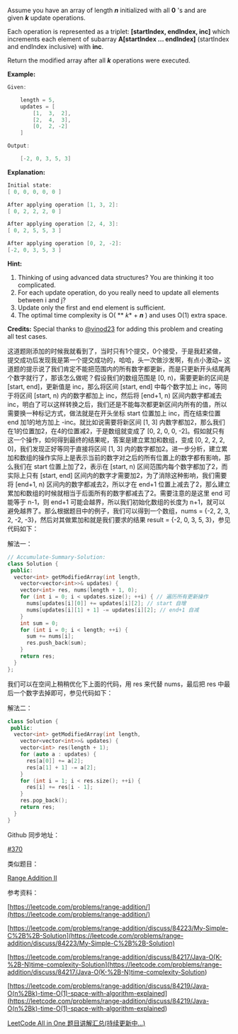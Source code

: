 Assume you have an array of length _**n**_ initialized with all **0** 's and are given _**k**_ update operations.

Each operation is represented as a triplet: **\[startIndex, endIndex, inc\]** which increments each element of subarray **A\[startIndex ... endIndex\]** (startIndex and endIndex inclusive) with **inc**.

Return the modified array after all _**k**_ operations were executed.

**Example:**

```cpp
Given:

    length = 5,
    updates = [
        [1,  3,  2],
        [2,  4,  3],
        [0,  2, -2]
    ]

Output:

    [-2, 0, 3, 5, 3]
```

**Explanation:**

```cpp
Initial state:
[ 0, 0, 0, 0, 0 ]

After applying operation [1, 3, 2]:
[ 0, 2, 2, 2, 0 ]

After applying operation [2, 4, 3]:
[ 0, 2, 5, 5, 3 ]

After applying operation [0, 2, -2]:
[-2, 0, 3, 5, 3 ]
```

**Hint:**

1. Thinking of using advanced data structures? You are thinking it too complicated.
1. For each update operation, do you really need to update all elements between i and j?
1. Update only the first and end element is sufficient.
1. The optimal time complexity is O( \*\* _k_\* + _**n**_ ) and uses O(1) extra space.

**Credits:** Special thanks to [@vinod23](https://discuss.leetcode.com/user/vinod23) for adding this problem and creating all test cases.

这道题刚添加的时候我就看到了，当时只有1个提交，0个接受，于是我赶紧做，提交成功后发现我是第一个提交成功的，哈哈，头一次做沙发啊，有点小激动~ 这道题的提示说了我们肯定不能把范围内的所有数字都更新，而是只更新开头结尾两个数字就行了，那该怎么做呢？假设我们的数组范围是 \[0, n)，需要更新的区间是 \[start, end\]，更新值是 inc，那么将区间 \[start, end\] 中每个数字加上 inc，等同于将区间 \[start, n) 内的数字都加上 inc，然后将 \[end+1, n) 区间内数字都减去 inc，明白了可以这样转换之后，我们还是不能每次都更新区间内所有的值，所以需要换一种标记方式，做法就是在开头坐标 start 位置加上 inc，而在结束位置 end 加1的地方加上 -inc。就比如说需要将新区间 \[1, 3\] 内数字都加2，那么我们在1的位置加2，在4的位置减2，于是数组就变成了 \[0, 2, 0, 0, -2\]。假如就只有这一个操作，如何得到最终的结果呢，答案是建立累加和数组，变成 \[0, 2, 2, 2, 0\]，我们发现正好等同于直接将区间 \[1, 3\] 内的数字都加2。进一步分析，建立累加和数组的操作实际上是表示当前的数字对之后的所有位置上的数字都有影响，那么我们在 start 位置上加了2，表示在 \[start, n) 区间范围内每个数字都加了2，而实际上只有 \[start, end\] 区间内的数字才需要加2，为了消除这种影响，我们需要将 \[end+1, n) 区间内的数字都减去2，所以才在 end+1 位置上减去了2，那么建立累加和数组的时候就相当于后面所有的数字都减去了2。需要注意的是这里 end 可能等于 n-1，则 end+1 可能会越界，所以我们初始化数组的长度为 n+1，就可以避免越界了。那么根据题目中的例子，我们可以得到一个数组，nums = {-2, 2, 3, 2, -2, -3}，然后对其做累加和就是我们要求的结果 result = {-2, 0, 3, 5, 3}，参见代码如下：

解法一：

```cpp
// Accumulate-Summary-Solution:
class Solution {
 public:
  vector<int> getModifiedArray(int length,
    vector<vector<int>>& updates) {
    vector<int> res, nums(length + 1, 0);
    for (int i = 0; i < updates.size(); ++i) { // 遍历所有更新操作
      nums[updates[i][0]] += updates[i][2]; // start 自增
      nums[updates[i][1] + 1] -= updates[i][2]; // end+1 自减
    }
    int sum = 0;
    for (int i = 0; i < length; ++i) {
      sum += nums[i];
      res.push_back(sum);
    }
    return res;
  }
};
```

我们可以在空间上稍稍优化下上面的代码，用 res 来代替 nums，最后把 res 中最后一个数字去掉即可，参见代码如下：

解法二：

```cpp
class Solution {
 public:
  vector<int> getModifiedArray(int length,
    vector<vector<int>>& updates) {
    vector<int> res(length + 1);
    for (auto a : updates) {
      res[a[0]] += a[2];
      res[a[1] + 1] -= a[2];
    }
    for (int i = 1; i < res.size(); ++i) {
      res[i] += res[i - 1];
    }
    res.pop_back();
    return res;
  }
}
```

Github 同步地址：

[#370](https://github.com/grandyang/leetcode/issues/370)

类似题目：

[Range Addition II](http://www.cnblogs.com/grandyang/p/6974232.html)

参考资料：

[https://leetcode.com/problems/range-addition/](https://leetcode.com/problems/range-addition/)

[https://leetcode.com/problems/range-addition/discuss/84223/My-Simple-C%2B%2B-Solution](https://leetcode.com/problems/range-addition/discuss/84223/My-Simple-C%2B%2B-Solution)

[](<https://leetcode.com/problems/range-addition/discuss/84217/Java-O(K-%2B-N)time-complexity-Solution>)[https://leetcode.com/problems/range-addition/discuss/84217/Java-O(K-%2B-N)time-complexity-Solution](<https://leetcode.com/problems/range-addition/discuss/84217/Java-O(K-%2B-N)time-complexity-Solution>)

[](<https://leetcode.com/problems/range-addition/discuss/84219/Java-O(n%2Bk)-time-O(1)-space-with-algorithm-explained>)[https://leetcode.com/problems/range-addition/discuss/84219/Java-O(n%2Bk)-time-O(1)-space-with-algorithm-explained](<https://leetcode.com/problems/range-addition/discuss/84219/Java-O(n%2Bk)-time-O(1)-space-with-algorithm-explained>)

[LeetCode All in One 题目讲解汇总(持续更新中...)](http://www.cnblogs.com/grandyang/p/4606334.html)
